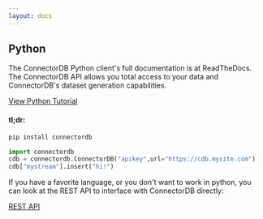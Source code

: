 ```yaml
---
layout: docs
---
```

## Python

The ConnectorDB Python client's full documentation is at ReadTheDocs. The ConnectorDB API allows you total access to your data and ConnectorDB's dataset generation capabilities.

<a href="https://connectordb-python.readthedocs.io/en/latest/tutorial.html" class="button alt"><i class="fa fa-external-link"></i> View Python Tutorial</a>

#### tl;dr:

```bash
pip install connectordb
```

```python
import connectordb
cdb = connectordb.ConnectorDB("apikey",url="https://cdb.mysite.com")
cdb["mystream"].insert("hi!")
```

If you have a favorite language, or you don't want to work in python, you can look at the REST API to interface with ConnectorDB directly:

<a href="/docs/restapi.html" class="button alt">REST API <i class="fa fa-arrow-right"></i></a>
